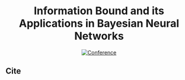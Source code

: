 <div align="center">
  
# Information Bound and its Applications in Bayesian Neural Networks
[![Conference](http://img.shields.io/badge/ECAI-2023-4b44ce.svg)](https://ecai2023.eu/) 

</div>
  
    
## Cite

